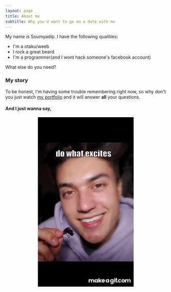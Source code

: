 ```yaml
---
layout: page
title: About me
subtitle: Why you'd want to go on a date with me
---
```


My name is Soumyadip. I have the following qualities:

- I'm a otaku/weeb
- I rock a great beard
- I'm a programmer(and I wont hack someone's facebook account)

What else do you need?

### My story

To be honest, I'm having some trouble remembering right now, so why don't you just watch [my portfolio](https://soumya997.github.io/vcv/) and it will answer **all** your questions. 
#### And I just wanna say,

<p align="center">
    <img src="/assets/img/do_what_excites.gif" width="300" >
</p>


